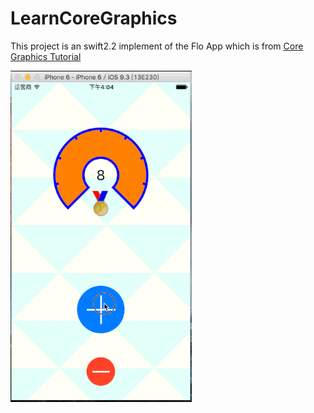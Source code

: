 # LearnCoreGraphics

This project is an swift2.2 implement of the Flo App which is from [Core Graphics Tutorial](https://www.raywenderlich.com/90690/modern-core-graphics-with-swift-part-1)

![](https://github.com/zyphs21/LearnCoreGraphics/blob/master/LearnCoreGraphicsSample.gif)

